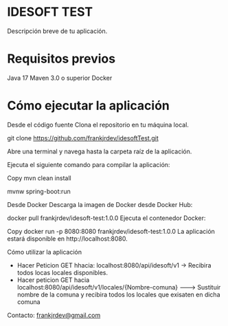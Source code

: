 <h1>IDESOFT TEST</h1>
Descripción breve de tu aplicación.

# Requisitos previos

Java 17
Maven 3.0 o superior
Docker


# Cómo ejecutar la aplicación

Desde el código fuente
Clona el repositorio en tu máquina local.

git clone https://github.com/frankjrdev/idesoftTest.git

Abre una terminal y navega hasta la carpeta raíz de la aplicación.

Ejecuta el siguiente comando para compilar la aplicación:

Copy
mvn clean install

mvnw spring-boot:run


Desde Docker
Descarga la imagen de Docker desde Docker Hub:

docker pull frankjrdev/idesoft-test:1.0.0
Ejecuta el contenedor Docker:

Copy
docker run -p 8080:8080 frankjrdev/idesoft-test:1.0.0
La aplicación estará disponible en http://localhost:8080.

Cómo utilizar la aplicación
* Hacer Peticion GET hhacia: localhost:8080/api/idesoft/v1 -> Recibira todos locas locales disponibles.
* Hacer peticion GET hacia localhost:8080/api/idesoft/v1/locales/{Nombre-comuna} ---> Sustituir nombre de la comuna y recibira todos los locales que exisaten en dicha comuna



Contacto: frankjrdev@gmail.com
